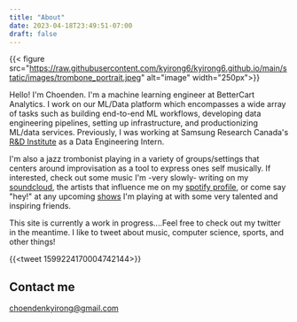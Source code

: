 ```yaml
---
title: "About"
date: 2023-04-18T23:49:51-07:00
draft: false
---
```


{{< figure src="https://raw.githubusercontent.com/kyirong6/kyirong6.github.io/main/static/images/trombone_portrait.jpeg" alt="image" width="250px">}}

Hello! I'm Choenden. I'm a machine learning engineer at BetterCart Analytics. I work on our ML/Data platform which encompasses a wide array of tasks such as building end-to-end ML workflows, developing data engineering pipelines, setting up infrastructure, and productionizing ML/data services. Previously, I was working at Samsung Research Canada's [R&D Institute](https://research.samsung.com/srca) as a Data Engineering Intern. 

I'm also a jazz trombonist playing in a variety of groups/settings that centers around improvisation as a tool to express ones self musically. If interested, check out some music I'm -very slowly- writing on my [soundcloud](https://soundcloud.com/choenden-kyirong), the artists that influence me on my [spotify profile](https://open.spotify.com/user/12182139320?si=17bed67a334541f4), or come say "hey!" at any upcoming [shows](https://linktr.ee/ckyirong) I'm playing at with some very talented and inspiring friends.

This site is currently a work in progress....Feel free to check out my twitter in the meantime. I like to tweet about music, computer science, sports, and other things!

{{<tweet 1599224170004742144>}}

## Contact me

[choendenkyirong@gmail.com](mailto:choendenkyirong@gmail.com)